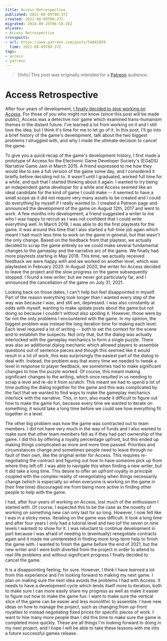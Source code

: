 ```yaml
---
title: Access Retrospective
published: 2021-08-09T00:37Z
created: 2021-08-09T00:37Z
migrated: 2024-09-25T06:58:16Z
aliases:
- Access Retrospective
crossposts:
- url: https://www.patreon.com/posts/54682859
  time: 2021-08-09T00:37Z
tags:
- access
- patreon
---
```


> [!info]
> This post was originally intended for a [Patreon](../tags/patreon.md) audience.

# Access Retrospective

After four years of development, [I finally decided to stop working on Access](202107310606.md). For those of you who might not know (since this post will be made public), Access was a detective noir game which examined trans-humanism themes in the distant future. I've learned a lot from working on it and I still love the idea, but I think it's time for me to let go of it. In this post, I'll go into a brief history of the game's development, talk about the two biggest problems I struggled with, and why I made the ultimate decision to cancel the game.

To give you a quick recap of the game's development history, I first made a prototype of Access for the Electronic Game Developer Society's (EGaDS) Narrative Game Jam in March 2015. A friend expressed to me how they would like to see a full version of the game some day, and I considered it briefly before deciding not to. It wasn't until I graduated, worked full time for a while, and quit that I started thinking about it again. I wanted to try being an independent game developer for a while and Access seemed like an ideal candidate for the kind of game I could make -- it seemed to have a small scope as it did not require very many assets to be created and I could do everything by myself if I really wanted to. I created a Patreon page and announced the development of the game on August 12th, 2017 and went to work. A few months into development, a friend suggested a writer to me who I was happy to recruit as I was not confident that I could write everything well. In March 2018, I was able to do the first playtests for the game. It was around this time that I also started a full-time job again which meant I had much less time to work on the game in general, but that wasn't the only change. Based on the feedback from that playtest, we actually decided to scrap the game entirely so we could make several fundamental changes to the gameplay and the narrative arc of the game. We finally had more playtests starting in May 2019. This time, we actually received feedback we were happy with and we worked on another level, which was playtested in February 2020. In August 2020, the writer for Access decided to leave the project and the slow progress on the game subsequently stopped. I found a new writer, but we never got particularly far, and I announced the cancellation of the game on July 31, 2021.

Looking back on those dates, I can't help but feel disappointed in myself. Part of the reason everything took longer than I wanted every step of the way was because I was, and still am, depressed. I was also constantly at odds with myself, wanting to make update posts about the game but not doing so because I couldn't without also spoiling it. However, those were by far not the only problems I encountered with the game. In my opinion, the biggest problem was instead the long iteration time for making each level. Each level required a lot of writing -- both to set the context for the scene and to establish the suspects. Not only that, but the dialog was actually interlocked with the gameplay mechanics to form a single puzzle. There was also an additional dialog mechanic which allowed players to assemble questions out of sentence pieces and though this seemed like it would result in a lot of work, this was surprisingly the easiest part of the dialog to deal with. Instead, the problem was that every time we needed to tweak a level in response to player feedback, we sometimes had to make significant changes to how the puzzle worked. Of course, this meant making significant changes to the writing, which once resulted in us needing to scrap a level and re-do it from scratch. This meant we had to spend a lot of time putting the dialog together for the game and this was complicated by the fact that we wanted to find ways to make the gameplay mechanics interlock with the narrative. This, in turn, also made it difficult to figure out how to make the game fun, because every time we wanted to iterate on something, it would take a long time before we could see how everything fit together in a level.

The other big problem was how the game was contracted out to team members. I did not have very much in the way of funds and I also wanted to make sure that other team members felt as if they had part ownership of the game. I did this by offering a royalty percentage upfront, but this ended up making things complicated as more and more time passed. Priorities and circumstances change and sometimes people need to leave through no fault of their own, like the original writer for Access. This requires re-negotiating the contract and figuring out how to have someone pick up from where they left off. I was able to navigate this when finding a new writer, but it did take a long time. This desire to offer an upfront royalty in principle coupled with the complex reality of renegotiating when things necessarily change (which is especially so when everyone is working on the game in their free time) discouraged me from being more active in finding other people to help with the game.

I had, after four years of working on Access, lost much of the enthusiasm I started with. Of course, I expected this to be the case as the novelty of working on something new can only last for so long. However, I now felt like I was in a sticky mess. Iterating on the game was difficult. It took a long time and after four years I only had a tutorial level and two (of the seven or nine levels I wanted) to show for it. I was reluctant to continue development in part because I was afraid of needing to (eventually) renegotiate contracts again and it made me uninterested in finding more long-term help to finish the game with. I wanted to finish the game before the end of 2021, but the new writer and I were both diverted from the project in order to attend to real-life problems and without significant progress I finally decided to cancel the game.

It is a disappointing feeling, for sure. However, I think I have learned a lot from this experience and I'm looking forward to making my next game. I plan on making sure the next idea avoids the problems I had with Access. It needs to have a development cycle which lends itself more to iteration, both to make sure I can more easily share my progress as well as make it easier to figure out how to make the game fun. I want to make sure the vertical slice of the game can be easier and less monolithic to assemble. I have new ideas on how to manage the project, such as changing from up-front royalties to instead negotiating fixed prices for specific pieces of work. I want to hire many more people than I did this time to make sure the game is completed more quickly. These are all things I'm looking forward to doing in my next project, and I hope I will be able to take these lessons with me into a future successful games release.